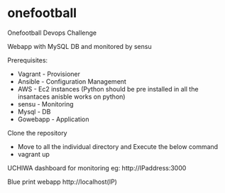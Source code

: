 # onefootball
Onefootball Devops Challenge

Webapp with MySQL DB and monitored by sensu

Prerequisites:

- Vagrant - Provisioner
- Ansible - Configuration Management 
- AWS  - Ec2 instances (Python should be pre installed in all the insantaces anisble works on python)
- sensu - Monitoring
- Mysql - DB
- Gowebapp - Application



Clone the repository 

- Move to all the individual directory and Execute the below command
- vagrant up

UCHIWA dashboard for monitoring eg: http://IPaddress:3000
  
Blue print webapp http://localhost(IP)
